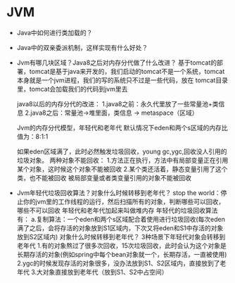 # JVM
- Java中如何进行类加载的？
- Java中的双亲委派机制，这样实现有什么好处？

- Jvm有哪几块区域？Java8之后对内存分代做了什么改进？
  基于tomcat的部署，tomcat是基于java来开发的，我们启动的tomcat不是一个系统，tomcat本身就是一个jvm进程，我们的写的系统只不过是一些代码，放在
  tomcat目录里，tomcat会加载我们的代码到jvm里去

  java8以后的内存分代的改进：
  1.java8之前：永久代里放了一些常量池+类信息
  2.java8之后：常量池->堆里面，类信息 -> metaspace（区域）

  Jvm的内存分代模型，年轻代和老年代
  默认情况下eden和两个s区域的内存比值为：8:1:1

  如果eden区域满了，此时必然触发垃圾回收，young gc,ygc,回收没人引用的垃圾对象。
  两种对象不能回收：
  1.方法正在执行，方法中有局部变量正在引用某个对象，这时候这个对象不能被回收
  2.某个类还活着，静态变量引用了这个类，也不能被回收
  被局部变量或者类变量引用的对象不能被回收

- Jvm年轻代垃圾回收算法？对象什么时候转移到老年代？
  stop the world：停止你的jvm里的工作线程的运行，然后扫描所有的对象，判断哪些可以回收，哪些不可以回收
  年轻代和老年代加起来叫做堆内存
  年轻代的垃圾回收算法有：
  a.复制算法：一个eden和两个s区域配合着使用进行垃圾回收(每次eden满了之后，会将存活的对象放到S1区域内，下次又将eden和S1中存活的对象
    放到S2区域内)
  对象什么时候转移到老年代？
  3种场景下年轻代对象会转移到老年代
  1.有的对象熬过了很多次回收，15次垃圾回收，此时会认为这个对象是长期存活的对象(例如spring中每个bean对象就一个，长期存活，一直被使用)
  2.ygc的时候发现存活的对象很多，没办法放到S1、S2区域内，直接放到了老年代
  3.大对象直接放到老年代（放到S1、S2中占空间）

